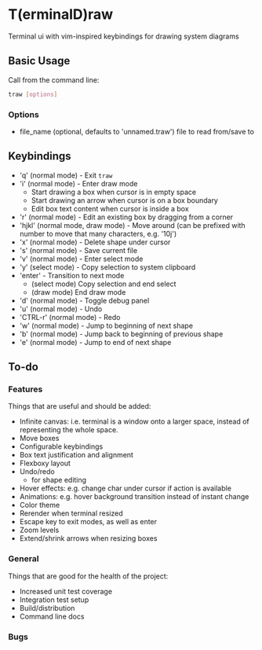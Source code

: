 # T(erminalD)raw

Terminal ui with vim-inspired keybindings for drawing system diagrams

## Basic Usage

Call from the command line:
```bash
traw [options]
```

### Options

- file_name (optional, defaults to 'unnamed.traw') file to read from/save to

## Keybindings

- 'q' (normal mode) - Exit `traw`
- 'i' (normal mode) - Enter draw mode
  - Start drawing a box when cursor is in empty space
  - Start drawing an arrow when cursor is on a box boundary
  - Edit box text content when cursor is inside a box
- 'r' (normal mode) - Edit an existing box by dragging from a corner
- 'hjkl' (normal mode, draw mode) - Move around (can be prefixed with number to move that many characters, e.g. '10j')
- 'x' (normal mode) - Delete shape under cursor
- 's' (normal mode) - Save current file
- 'v' (normal mode) - Enter select mode
- 'y' (select mode) - Copy selection to system clipboard
- 'enter' - Transition to next mode
  - (select mode) Copy selection and end select
  - (draw mode) End draw mode
- 'd' (normal mode) - Toggle debug panel
- 'u' (normal mode) - Undo
- 'CTRL-r' (normal mode) - Redo
- 'w' (normal mode) - Jump to beginning of next shape
- 'b' (normal mode) - Jump back to beginning of previous shape
- 'e' (normal mode) - Jump to end of next shape

## To-do

### Features

Things that are useful and should be added:

- Infinite canvas: i.e. terminal is a window onto a larger space, instead of representing the whole space.
- Move boxes
- Configurable keybindings
- Box text justification and alignment
- Flexboxy layout
- Undo/redo
  - for shape editing
- Hover effects: e.g. change char under cursor if action is available
- Animations: e.g. hover background transition instead of instant change
- Color theme
- Rerender when terminal resized
- Escape key to exit modes, as well as enter
- Zoom levels
- Extend/shrink arrows when resizing boxes

### General

Things that are good for the health of the project:

- Increased unit test coverage
- Integration test setup
- Build/distribution
- Command line docs

### Bugs

